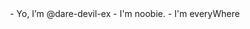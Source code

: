 <div style="align: center;">
<img scr="https://github.com/dare-devil-ex/dare-devil-ex/assets/165525332/5cb7e4e9-1f3c-4121-9a7f-e5600a0e1639">
- Yo, I’m @dare-devil-ex
- I'm noobie.
- I'm everyWhere
</div>

